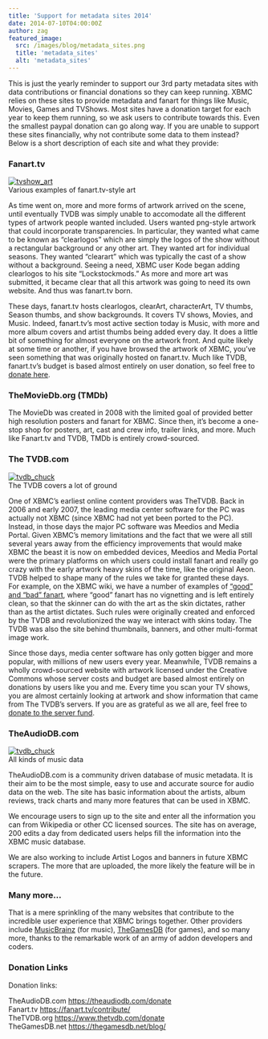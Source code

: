 ```yaml
---
title: 'Support for metadata sites 2014'
date: 2014-07-10T04:00:00Z
author: zag
featured_image:
  src: /images/blog/metadata_sites.png
  title: 'metadata_sites'
  alt: 'metadata_sites'
---
```

This is just the yearly reminder to support our 3rd party metadata sites with data contributions or financial donations so they can keep running. XBMC relies on these sites to provide metadata and fanart for things like Music, Movies, Games and TVShows. Most sites have a donation target for each year to keep them running, so we ask users to contribute towards this. Even the smallest paypal donation can go along way. If you are unable to support these sites financially, why not contribute some data to them instead? Below is a short description of each site and what they provide:

 ### Fanart.tv

 [![](/sites/default/files/uploads/tvshow_art-300x300.jpg "tvshow_art")](/sites/default/files/uploads/tvshow_art.jpeg)  
 Various examples of fanart.tv-style art

  As time went on, more and more forms of artwork arrived on the scene, until eventually TVDB was simply unable to accomodate all the different types of artwork people wanted included. Users wanted png-style artwork that could incorporate transparencies. In particular, they wanted what came to be known as “clearlogos” which are simply the logos of the show without a rectangular background or any other art. They wanted art for individual seasons. They wanted “clearart” which was typically the cast of a show without a background. Seeing a need, XBMC user Kode began adding clearlogos to his site “Lockstockmods.” As more and more art was submitted, it became clear that all this artwork was going to need its own website. And thus was fanart.tv born.

 These days, fanart.tv hosts clearlogos, clearArt, characterArt, TV thumbs, Season thumbs, and show backgrounds. It covers TV shows, Movies, and Music. Indeed, fanart.tv’s most active section today is Music, with more and more album covers and artist thumbs being added every day. It does a little bit of something for almost everyone on the artwork front. And quite likely at some time or another, if you have browsed the artwork of XBMC, you’ve seen something that was originally hosted on fanart.tv. Much like TVDB, fanart.tv’s budget is based almost entirely on user donation, so feel free to [donate here](https://fanart.tv/contribute/ "Fanart.tv donations").

 ### TheMovieDb.org (TMDb)

 The MovieDb was created in 2008 with the limited goal of provided better high resolution posters and fanart for XBMC. Since then, it’s become a one-stop shop for posters, art, cast and crew info, trailer links, and more. Much like Fanart.tv and TVDB, TMDb is entirely crowd-sourced.

 ### The TVDB.com

 [![](/sites/default/files/uploads/tvdb_chuck-300x197.jpg "tvdb_chuck")](/sites/default/files/uploads/tvdb_chuck.jpg)  
 The TVDB covers a lot of ground

  One of XBMC’s earliest online content providers was TheTVDB. Back in 2006 and early 2007, the leading media center software for the PC was actually not XBMC (since XBMC had not yet been ported to the PC). Instead, in those days the major PC software was Meedios and Media Portal. Given XBMC’s memory limitations and the fact that we were all still several years away from the efficiency improvements that would make XBMC the beast it is now on embedded devices, Meedios and Media Portal were the primary platforms on which users could install fanart and really go crazy with the early artwork heavy skins of the time, like the original Aeon. TVDB helped to shape many of the rules we take for granted these days. For example, on the XBMC wiki, we have a number of examples of [“good” and “bad” fanart](https://kodi.wiki/view/FanArt "Good and Bad Fanart"), where “good” fanart has no vignetting and is left entirely clean, so that the skinner can do with the art as the skin dictates, rather than as the artist dictates. Such rules were originally created and enforced by the TVDB and revolutionized the way we interact with skins today. The TVDB was also the site behind thumbnails, banners, and other multi-format image work.

 Since those days, media center software has only gotten bigger and more popular, with millions of new users every year. Meanwhile, TVDB remains a wholly crowd-sourced website with artwork licensed under the Creative Commons whose server costs and budget are based almost entirely on donations by users like you and me. Every time you scan your TV shows, you are almost certainly looking at artwork and show information that came from The TVDB’s servers. If you are as grateful as we all are, feel free to [donate to the server fund](https://www.thetvdb.com/donate "The TVDB Donations").

 ### TheAudioDB.com

 [![](/sites/default/files/uploads/Image2.png "tvdb_chuck")](/sites/default/files/uploads/Image2.png)  
 All kinds of music data

  TheAudioDB.com is a community driven database of music metadata. It is their aim to be the most simple, easy to use and accurate source for audio data on the web. The site has basic information about the artists, album reviews, track charts and many more features that can be used in XBMC.

 We encourage users to sign up to the site and enter all the information you can from Wikipedia or other CC licensed sources. The site has on average, 200 edits a day from dedicated users helps fill the information into the XBMC music database.

 We are also working to include Artist Logos and banners in future XBMC scrapers. The more that are uploaded, the more likely the feature will be in the future.

 ### 

 ### 

 ### 

 ### 

 ### 

 ### 

 ### Many more…

 That is a mere sprinkling of the many websites that contribute to the incredible user experience that XBMC brings together. Other providers include [MusicBrainz](http://musicbrainz.org/ "Music Brainz") (for music), [TheGamesDB](https://thegamesdb.net/ "The GamesDB") (for games), and so many more, thanks to the remarkable work of an army of addon developers and coders.

 ### Donation Links

  Donation links:

 TheAudioDB.com <https://theaudiodb.com/donate>  
 Fanart.tv <https://fanart.tv/contribute/>  
 TheTVDB.org <https://www.thetvdb.com/donate>  
 TheGamesDB.net <https://thegamesdb.net/blog/>

 
